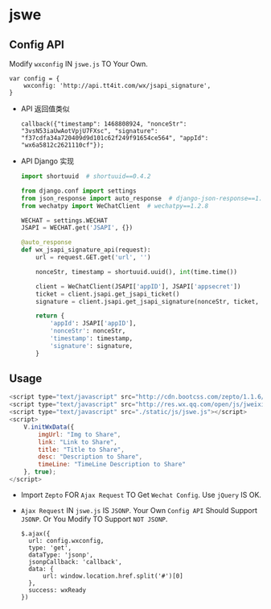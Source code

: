 # jswe

## Config API
Modify ``wxconfig`` IN ``jswe.js`` TO Your Own.
```
var config = {
    wxconfig: 'http://api.tt4it.com/wx/jsapi_signature',
}
```
* API 返回值类似

    ```
    callback({"timestamp": 1468808924, "nonceStr": "3vsN53iaUwAotVpjU7FXsc", "signature": "f37cdfa34a720409d9d101c62f249f91654ce564", "appId": "wx6a5812c2621110cf"});
    ```
* API Django 实现
    ```python
    import shortuuid  # shortuuid==0.4.2

    from django.conf import settings
    from json_response import auto_response  # django-json-response==1.1.3
    from wechatpy import WeChatClient  # wechatpy==1.2.8
    
    WECHAT = settings.WECHAT
    JSAPI = WECHAT.get('JSAPI', {})

    @auto_response
    def wx_jsapi_signature_api(request):
        url = request.GET.get('url', '')
    
        nonceStr, timestamp = shortuuid.uuid(), int(time.time())
    
        client = WeChatClient(JSAPI['appID'], JSAPI['appsecret'])
        ticket = client.jsapi.get_jsapi_ticket()
        signature = client.jsapi.get_jsapi_signature(nonceStr, ticket, timestamp, url)
    
        return {
            'appId': JSAPI['appID'],
            'nonceStr': nonceStr,
            'timestamp': timestamp,
            'signature': signature,
        }
    ```

## Usage
```javascript
<script type="text/javascript" src="http://cdn.bootcss.com/zepto/1.1.6/zepto.min.js"></script>
<script type="text/javascript" src="http://res.wx.qq.com/open/js/jweixin-1.0.0.js"></script>
<script type="text/javascript" src="./static/js/jswe.js"></script>
<script>
    V.initWxData({
        imgUrl: "Img to Share",
        link: "Link to Share",
        title: "Title to Share",
        desc: "Description to Share",
        timeLine: "TimeLine Description to Share"
    }, true);
</script>
```
* Import ``Zepto`` FOR ``Ajax Request`` TO Get ``Wechat Config``. Use ``jQuery`` IS OK.
* ``Ajax Request`` IN ``jswe.js`` IS ``JSONP``. Your Own ``Config API`` Should Support ``JSONP``. Or You Modify TO Support ``NOT JSONP``.

  ```
  $.ajax({
    url: config.wxconfig,
    type: 'get',
    dataType: 'jsonp',
    jsonpCallback: 'callback',
    data: {
        url: window.location.href.split('#')[0]
    },
    success: wxReady
  })
  ```

